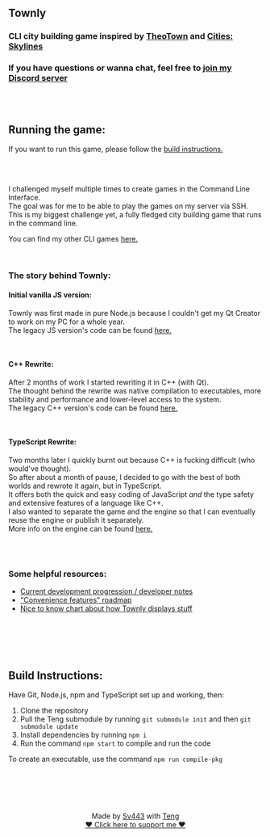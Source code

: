 ## Townly
### CLI city building game inspired by [TheoTown](https://store.steampowered.com/app/1084020/TheoTown/) and [Cities: Skylines](https://store.steampowered.com/app/255710/Cities_Skylines/)
### If you have questions or wanna chat, feel free to [join my Discord server](https://sv443.net/discord)

<br><br>

## Running the game:
If you want to run this game, please follow the [build instructions.](#build-instructions)  

<br><br>

I challenged myself multiple times to create games in the Command Line Interface.  
The goal was for me to be able to play the games on my server via SSH.  
This is my biggest challenge yet, a fully fledged city building game that runs in the command line.  
  
You can find my other CLI games [here.](https://github.com/Sv443/CLI-Games-Collection)  

<br>

### The story behind Townly:
#### Initial vanilla JS version:
Townly was first made in pure Node.js because I couldn't get my Qt Creator to work on my PC for a whole year.  
The legacy JS version's code can be found [here.](https://github.com/Sv443/Townly/tree/legacy/Townly.js)

<br>

#### C++ Rewrite:
After 2 months of work I started rewriting it in C++ (with Qt).  
The thought behind the rewrite was native compilation to executables, more stability and performance and lower-level access to the system.  
The legacy C++ version's code can be found [here.](https://github.com/Sv443/Townly/tree/legacy/Townly.cpp)

<br>

#### TypeScript Rewrite:
Two months later I quickly burnt out because C++ is fucking difficult (who would've thought).  
So after about a month of pause, I decided to go with the best of both worlds and rewrote it again, but in TypeScript.  
It offers both the quick and easy coding of JavaScript *and* the type safety and extensive features of a language like C++.  
I also wanted to separate the game and the engine so that I can eventually reuse the engine or publish it separately.  
More info on the engine can be found [here.](https://github.com/Sv443/Teng#readme)

<br><br>

### Some helpful resources:
- [Current development progression / developer notes](./dev/notes.md)
- ["Convenience features" roadmap](./dev/roadmap.md)
- [Nice to know chart about how Townly displays stuff](./dev/display.md)


<br><br><br><br>

## Build Instructions:
Have Git, Node.js, npm and TypeScript set up and working, then:  
1. Clone the repository
2. Pull the Teng submodule by running `git submodule init` and then `git submodule update`
3. Install dependencies by running `npm i`
4. Run the command `npm start` to compile and run the code
  
To create an executable, use the command `npm run compile-pkg`


<br><br><br><br>

<div align="center" style="text-align: center;">

Made by [Sv443](https://github.com/Sv443) with [Teng](https://github.com/Sv443/Teng)  
[♥ Click here to support me ♥](https://github.com/sponsors/Sv443)

</div>
